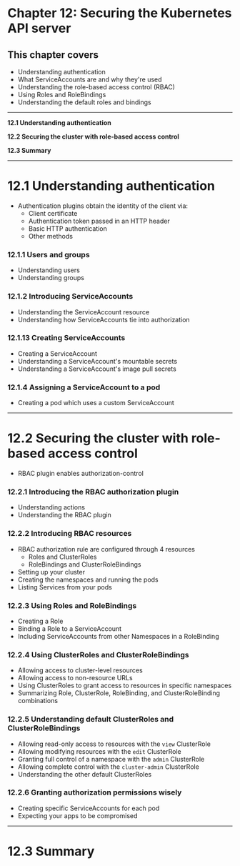 # Chapter 12: Securing the Kubernetes API server

## This chapter covers

* Understanding authentication
* What ServiceAccounts are and why they're used
* Understanding the role-based access control (RBAC)
* Using Roles and RoleBindings
* Understanding the default roles and bindings

---

**12.1 Understanding authentication**

**12.2 Securing the cluster with role-based access control**

**12.3 Summary**

---

# 12.1 Understanding authentication
* Authentication plugins obtain the identity of the client via:
  * Client certificate
  * Authentication token passed in an HTTP header
  * Basic HTTP authentication
  * Other methods



### 12.1.1 Users and groups
* Understanding users
* Understanding groups

### 12.1.2 Introducing ServiceAccounts
* Understanding the ServiceAccount resource
* Understanding how ServiceAccounts tie into authorization

### 12.1.13 Creating ServiceAccounts
* Creating a ServiceAccount
* Understanding a ServiceAccount's mountable secrets
* Understanding a ServiceAccount's image pull secrets

### 12.1.4 Assigning a ServiceAccount to a pod
* Creating a pod which uses a custom ServiceAccount

---

# 12.2 Securing the cluster with role-based access control
* RBAC plugin enables authorization-control

### 12.2.1 Introducing the RBAC authorization plugin
* Understanding actions
* Understanding the RBAC plugin

### 12.2.2 Introducing RBAC resources
* RBAC authorization rule are configured through 4 resources
  * Roles and ClusterRoles
  * RoleBindings and ClusterRoleBindings
* Setting up your cluster
* Creating the namespaces and running the pods
* Listing Services from your pods

### 12.2.3 Using Roles and RoleBindings
* Creating a Role
* Binding a Role to a ServiceAccount
* Including ServiceAccounts from other Namespaces in a RoleBinding

### 12.2.4 Using ClusterRoles and ClusterRoleBindings
* Allowing access to cluster-level resources
* Allowing access to non-resource URLs
* Using ClusterRoles to grant access to resources in specific namespaces
* Summarizing Role, ClusterRole, RoleBinding, and ClusterRoleBinding combinations

### 12.2.5 Understanding default ClusterRoles and ClusterRoleBindings
* Allowing read-only access to resources with the `view` ClusterRole
* Allowing modifying resources with the `edit` ClusterRole
* Granting full control of a namespace with the `admin` ClusterRole
* Allowing complete control with the `cluster-admin` ClusterRole
* Understanding the other default ClusterRoles

### 12.2.6 Granting authorization permissions wisely
* Creating specific ServiceAccounts for each pod
* Expecting your apps to be compromised

---

# 12.3 Summary
